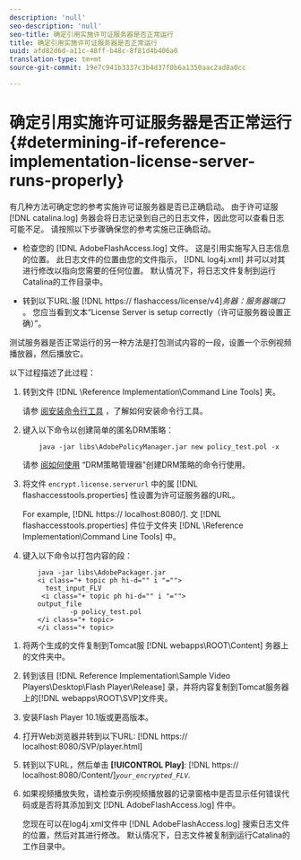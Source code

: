 ```yaml
---
description: 'null'
seo-description: 'null'
seo-title: 确定引用实施许可证服务器是否正常运行
title: 确定引用实施许可证服务器是否正常运行
uuid: afd82d6d-a11c-48ff-b48c-8f81d4b406a0
translation-type: tm+mt
source-git-commit: 19e7c941b3337c3b4d37f0b6a1350aac2ad8a0cc

---
```



# 确定引用实施许可证服务器是否正常运行 {#determining-if-reference-implementation-license-server-runs-properly}

有几种方法可确定您的参考实施许可证服务器是否已正确启动。 由于许可证服 [!DNL catalina.log] 务器会将日志记录到自己的日志文件，因此您可以查看日志可能不足。 请按照以下步骤确保您的参考实施已正确启动。

* 检查您的 [!DNL AdobeFlashAccess.log] 文件。 这是引用实施写入日志信息的位置。 此日志文件的位置由您的文件指示， [!DNL log4j.xml] 并可以对其进行修改以指向您需要的任何位置。 默认情况下，将日志文件复制到运行Catalina的工作目录中。

* 转到以下URL:服 [!DNL https:// flashaccess/license/v4]*务器：服务器端口&#x200B;*。 您应当看到文本“License Server is setup correctly（许可证服务器设置正确）”。

测试服务器是否正常运行的另一种方法是打包测试内容的一段，设置一个示例视频播放器，然后播放它。

以下过程描述了此过程：

1. 转到文件 [!DNL \Reference Implementation\Command Line Tools] 夹。

   请参 [阅安装命令行工具](../drm-reference-implementations/command-line-tools/install-command-line-tools.md) ，了解如何安装命令行工具。

1. 键入以下命令以创建简单的匿名DRM策略：

   ```
       java -jar libs\AdobePolicyManager.jar new policy_test.pol -x
   ```

   请参 [阅如何使用](../drm-reference-implementations/command-line-tools/configure-command-line-tools/policy-manager/policy-manager-command-line-usage.md) “DRM策略管理器”创建DRM策略的命令行使用。

1. 将文件 `encrypt.license.serverurl` 中的属 [!DNL flashaccesstools.properties] 性设置为许可证服务器的URL。

   For example, [!DNL https:// localhost:8080/]. 文 [!DNL flashaccesstools.properties] 件位于文件夹 [!DNL \Reference Implementation\Command Line Tools] 中。

1. 键入以下命令以打包内容的段：

```
       java -jar libs\AdobePackager.jar  
       <i class="+ topic ph hi-d="" i "="">
         test_input_FLV  
        <i class="+ topic ph hi-d="" i "="">
       output_file  
               -p policy_test.pol 
       </i class="+ topic> 
       </i class="+ topic>
```

1. 将两个生成的文件复制到Tomcat服 [!DNL webapps\ROOT\Content] 务器上的文件夹中。
1. 转到该目 [!DNL Reference Implementation\Sample Video Players\Desktop\Flash Player\Release] 录，并将内容复制到Tomcat服务器上的[!DNL webapps\ROOT\SVP\]文件夹。

1. 安装Flash Player 10.1版或更高版本。
1. 打开Web浏览器并转到以下URL: [!DNL        https:// localhost:8080/SVP/player.html]

1. 转到以下URL，然后单击 **[!UICONTROL Play]**: [!DNL https:// localhost:8080/Content/]*`your_encrypted_FLV`*.

1. 如果视频播放失败，请检查示例视频播放器的记录窗格中是否显示任何错误代码或是否将其添加到文 [!DNL AdobeFlashAccess.log] 件中。

   您现在可以在log4j.xml文件中 [!DNL AdobeFlashAccess.log] 搜索日志文件的位置，然后对其进行修改。 默认情况下，日志文件被复制到运行Catalina的工作目录中。

